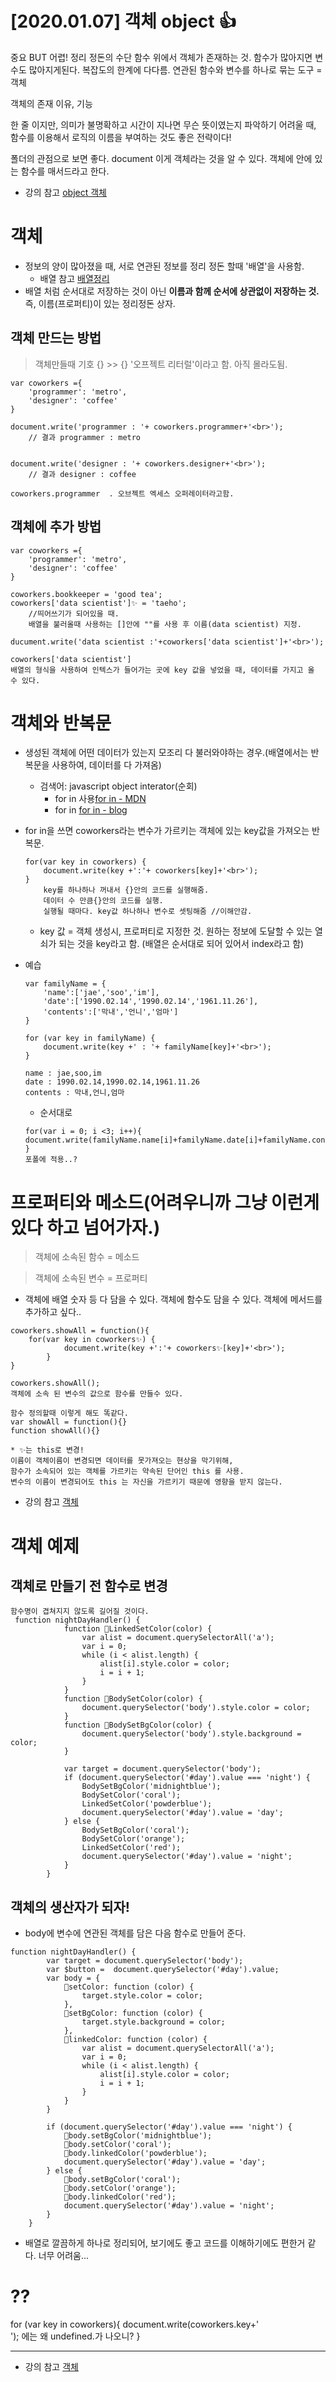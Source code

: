 [2020.01.07] 객체 object 👍
====
중요 BUT 어렵!
정리 정돈의 수단
함수 위에서 객체가 존재하는 것.
함수가 많아지면 변수도 많아지게된다. 복잡도의 한계에 다다름.
연관된 함수와 변수를 하나로 묶는 도구 = 객체

객체의 존재 이유, 기능

한 줄 이지만, 의미가 불명확하고 시간이 지나면 무슨 뜻이였는지 파악하기 어려울 때, 함수를 이용해서 로직의 이름을 부여하는 것도 좋은 전략이다!

폴더의 관점으로 보면 좋다.
document 이게 객체라는 것을 알 수 있다.
객체에 안에 있는 함수를 매서드라고 한다.
* 강의 참고 [object 객체](https://www.opentutorials.org/course/3085/18884)

# 객체
* 정보의 양이 많아졌을 때, 서로 연관된 정보를 정리 정돈 할때 '배열'을 사용함.
    * 배열 참고 [배열정리](https://github.com/ARIeEI/TIL-/blob/master/2019.12.19.md) 
* 배열 처럼 순서대로 저장하는 것이 아닌 <strong>이름과 함께 순서에 상관없이 저장하는 것.</strong> 즉, 이름(프로퍼티)이 있는 정리정돈 상자.
## 객체 만드는 방법
> 객체만들때 기호 {}
    >> {} '오프젝트 리터럴'이라고 함. 아직 몰라도됨.

```
var coworkers ={
    'programmer': 'metro',
    'designer': 'coffee'
}

document.write('programmer : '+ coworkers.programmer+'<br>');
    // 결과 programmer : metro


document.write('designer : '+ coworkers.designer+'<br>');
    // 결과 designer : coffee

coworkers.programmer  . 오브젝트 엑세스 오퍼레이터라고함.
```
## 객체에 추가 방법
```
var coworkers ={
    'programmer': 'metro',
    'designer': 'coffee'
}
    
coworkers.bookkeeper = 'good tea';
coworkers['data scientist']✨ = 'taeho';          
    //띄어쓰기가 되어있을 때.
    배열을 불러올때 사용하는 []안에 ""를 사용 후 이름(data scientist) 지정.

ducument.write('data scientist :'+coworkers['data scientist']+'<br>');

```
```
coworkers['data scientist']
배열의 형식을 사용하여 인텍스가 들어가는 곳에 key 값을 넣었을 때, 데이터를 가지고 올 수 있다.
```
    

# 객체와 반복문
* 생성된 객체에 어떤 데이터가 있는지 모조리 다 불러와야하는 경우.(배열에서는 반복문을 사용하여, 데이터를 다 가져옴)
    * 검색어: javascript object interator(순회)
        * for in 사용[for in - MDN](https://developer.mozilla.org/ko/docs/Web/JavaScript/Reference/Statements/for...in)
        * for in [for in - blog](https://programmingsummaries.tistory.com/187)
* for in을 쓰면 coworkers라는 변수가 가르키는 객체에 있는 key값을 가져오는 반복문.
    ```
    for(var key in coworkers) {
        document.write(key +':'+ coworkers[key]+'<br>');
    }
        key를 하나하나 꺼내서 {}안의 코드를 실행해줌.
        데이터 수 만큼{}안의 코드를 실행.
        실행될 때마다. key값 하나하나 변수로 셋팅해줌 //이해안감.
    ```
    * key 값 =  객체 생성시, 프로퍼티로 지정한 것.
    원하는 정보에 도달할 수 있는 열쇠가 되는 것을 key라고 함.
    (배열은 순서대로 되어 있어서 index라고 함)

* 예습 
    ```
    var familyName = {
        'name':['jae','soo','im'],
        'date':['1990.02.14','1990.02.14','1961.11.26'],
        'contents':['막내','언니','엄마']
    }

    for (var key in familyName) {
        document.write(key +' : '+ familyName[key]+'<br>');
    }

    name : jae,soo,im
    date : 1990.02.14,1990.02.14,1961.11.26
    contents : 막내,언니,엄마

    ```
    * 순서대로
    ```
    for(var i = 0; i <3; i++){
    document.write(familyName.name[i]+familyName.date[i]+familyName.contents[i]);
    }
    포폴에 적용..?
    ```

# 프로퍼티와 메소드(어려우니까 그냥 이런게 있다 하고 넘어가자.)

> 객체에 소속된 함수 = 메소드

> 객체에 소속된 변수 = 프로퍼티

* 객체에 배열 숫자 등 다 담을 수 있다.
객체에 함수도 담을 수 있다.
객체에 메서드를 추가하고 싶다..
```
coworkers.showAll = function(){
    for(var key in coworkers✨) {
            document.write(key +':'+ coworkers✨[key]+'<br>');
        }
}

coworkers.showAll();
객체에 소속 된 변수의 값으로 함수를 만들수 있다.

함수 정의할때 이렇게 해도 똑같다.
var showAll = function(){}
function showAll(){}
```
    * ✨는 this로 변경!
    이름이 객체이름이 변경되면 데이터를 못가져오는 현상을 막기위해,
    함수가 소속되어 있는 객체를 가르키는 약속된 단어인 this 를 사용.
    변수의 이름이 변경되어도 this 는 자신을 가르키기 때문에 영향을 받지 않는다.

* 강의 참고 [객체](https://www.opentutorials.org/course/3085/18853)

# 객체 예제
## 객체로 만들기 전 함수로 변경

```
함수명이 겹쳐지지 않도록 길어질 것이다.
 function nightDayHandler() {
            function 🍁LinkedSetColor(color) {
                var alist = document.querySelectorAll('a');
                var i = 0;
                while (i < alist.length) {
                    alist[i].style.color = color;
                    i = i + 1;
                }
            }
            function 🌵BodySetColor(color) {
                document.querySelector('body').style.color = color;
            }
            function 🌵BodySetBgColor(color) {
                document.querySelector('body').style.background = color;
            }

            var target = document.querySelector('body');
            if (document.querySelector('#day').value === 'night') {
                BodySetBgColor('midnightblue');
                BodySetColor('coral');
                LinkedSetColor('powderblue');
                document.querySelector('#day').value = 'day';
            } else {
                BodySetBgColor('coral');
                BodySetColor('orange');
                LinkedSetColor('red');
                document.querySelector('#day').value = 'night';
            }
        }
```
## 객체의 생산자가 되자!
* body에 변수에 연관된 객체를 담은 다음 함수로 만들어 준다.
```
function nightDayHandler() {
        var target = document.querySelector('body');
        var $button =  document.querySelector('#day').value;
        var body = {
            🌵setColor: function (color) {
                target.style.color = color;
            },
            🌙setBgColor: function (color) {
                target.style.background = color;
            },
            🍁linkedColor: function (color) {
                var alist = document.querySelectorAll('a');
                var i = 0;
                while (i < alist.length) {
                    alist[i].style.color = color;
                    i = i + 1;
                }
            }
        }

        if (document.querySelector('#day').value === 'night') {
            🌵body.setBgColor('midnightblue');
            🌙body.setColor('coral');
            🍁body.linkedColor('powderblue');
            document.querySelector('#day').value = 'day';
        } else {
            🌵body.setBgColor('coral');
            🌙body.setColor('orange');
            🍁body.linkedColor('red');
            document.querySelector('#day').value = 'night';
        }
    }
```
* 배열로 깔끔하게 하나로 정리되어, 보기에도 좋고 코드를 이해하기에도 편한거 같다. 너무 어려움...

# ??
for (var key in coworkers){
document.write(coworkers.key+'<br>'); 에는 왜 undefined.가 나오니?
}
***
* 강의 참고 [객체](https://opentutorials.org/course/3085/18885)
